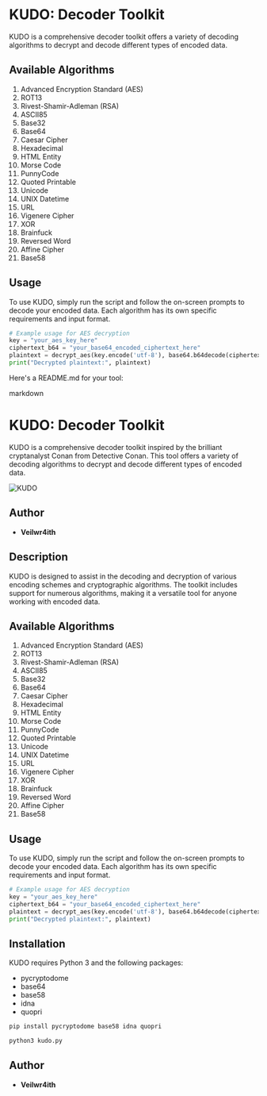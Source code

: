 # KUDO: Decoder Toolkit

KUDO is a comprehensive decoder toolkit offers a variety of decoding algorithms to decrypt and decode different types of encoded data.

## Available Algorithms

1. Advanced Encryption Standard (AES)
2. ROT13
3. Rivest-Shamir-Adleman (RSA)
4. ASCII85
5. Base32
6. Base64
7. Caesar Cipher
8. Hexadecimal
9. HTML Entity
10. Morse Code
11. PunnyCode
12. Quoted Printable
13. Unicode
14. UNIX Datetime
15. URL
16. Vigenere Cipher
17. XOR
18. Brainfuck
19. Reversed Word
20. Affine Cipher
21. Base58


## Usage

To use KUDO, simply run the script and follow the on-screen prompts to decode your encoded data. Each algorithm has its own specific requirements and input format.

```python
# Example usage for AES decryption
key = "your_aes_key_here"
ciphertext_b64 = "your_base64_encoded_ciphertext_here"
plaintext = decrypt_aes(key.encode('utf-8'), base64.b64decode(ciphertext_b64))
print("Decrypted plaintext:", plaintext)
```

Here's a README.md for your tool:

markdown

# KUDO: Decoder Toolkit

KUDO is a comprehensive decoder toolkit inspired by the brilliant cryptanalyst Conan from Detective Conan. This tool offers a variety of decoding algorithms to decrypt and decode different types of encoded data.

![KUDO](kudo_image.png) <!-- Insert your kudo ASCII art as an image here -->

## Author

- **Veilwr4ith**

## Description

KUDO is designed to assist in the decoding and decryption of various encoding schemes and cryptographic algorithms. The toolkit includes support for numerous algorithms, making it a versatile tool for anyone working with encoded data.

## Available Algorithms

1. Advanced Encryption Standard (AES)
2. ROT13
3. Rivest-Shamir-Adleman (RSA)
4. ASCII85
5. Base32
6. Base64
7. Caesar Cipher
8. Hexadecimal
9. HTML Entity
10. Morse Code
11. PunnyCode
12. Quoted Printable
13. Unicode
14. UNIX Datetime
15. URL
16. Vigenere Cipher
17. XOR
18. Brainfuck
19. Reversed Word
20. Affine Cipher
21. Base58

## Usage

To use KUDO, simply run the script and follow the on-screen prompts to decode your encoded data. Each algorithm has its own specific requirements and input format.

```python
# Example usage for AES decryption
key = "your_aes_key_here"
ciphertext_b64 = "your_base64_encoded_ciphertext_here"
plaintext = decrypt_aes(key.encode('utf-8'), base64.b64decode(ciphertext_b64))
print("Decrypted plaintext:", plaintext)
```

## Installation

KUDO requires Python 3 and the following packages:

- pycryptodome
- base64
- base58
- idna
- quopri

```bash
pip install pycryptodome base58 idna quopri
```

```bash
python3 kudo.py
```

## Author

- **Veilwr4ith**

